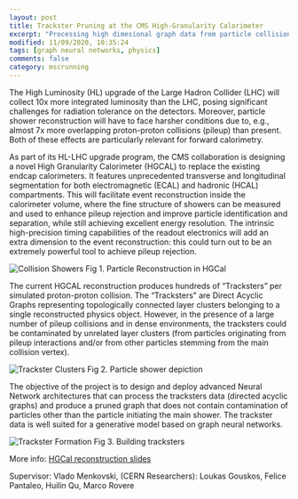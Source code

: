 ```yaml
---
layout: post
title: Trackster Pruning at the CMS High-Granularity Calorimeter 
excerpt: "Processing high dimesional graph data from particle collisions in LHC"
modified: 11/09/2020, 10:35:24
tags: [graph neural networks, physics]
comments: false
category: mscrunning
---
```


The High Luminosity (HL) upgrade of the Large Hadron Collider (LHC) will collect 10x more integrated luminosity than the LHC, posing significant challenges for radiation tolerance on the detectors. Moreover, particle shower reconstruction will have to face harsher conditions due to, e.g., almost 7x more overlapping proton-proton collisions (pileup) than present. Both of these effects are particularly relevant for forward calorimetry. 

As part of its HL-LHC upgrade program, the CMS collaboration is designing a novel High Granularity Calorimeter (HGCAL) to replace the existing endcap calorimeters. It features unprecedented transverse and longitudinal segmentation for both electromagnetic (ECAL) and hadronic (HCAL) compartments. This will facilitate event reconstruction inside the calorimeter volume, where the fine structure of showers can be measured and used to enhance pileup rejection and improve particle identification and separation, while still achieving excellent energy resolution. The intrinsic high-precision timing capabilities of the readout electronics will add an extra dimension to the event reconstruction: this could turn out to be an extremely powerful tool to achieve pileup rejection. 

![Collision Showers](../../images/posts/trackster-1.png)
Fig 1. Particle Reconstruction in HGCal

The current HGCAL reconstruction produces hundreds of “Tracksters” per simulated proton-proton collision. The “Tracksters” are Direct Acyclic Graphs representing topologically connected layer clusters belonging to a single reconstructed physics object. However, in the presence of a large number of pileup collisions and in dense environments, the tracksters could be contaminated by unrelated layer clusters (from particles originating from pileup interactions and/or from other particles stemming from the main collision vertex). 

![Trackster Clusters](../../images/posts/trackster-2.png)
Fig 2. Particle shower depiction

The objective of the project is to design and deploy advanced Neural Network architectures that can process the tracksters data (directed acyclic graphs) and produce a pruned graph that does not contain contamination of particles other than the particle initiating the main shower. The trackster data is well suited for a generative model based on graph neural networks.

![Trackster Formation](../../images/posts/trackster-3.png)
Fig 3. Building tracksters

More info: [HGCal reconstruction slides](https://indico.cern.ch/event/831165/contributions/3717130/attachments/2024744/3386679/lg-hgcalreco-ctd2020.pdf)

Supervisor: Vlado Menkovski, (CERN Researchers): Loukas Gouskos, Felice Pantaleo, Huilin Qu, Marco Rovere




